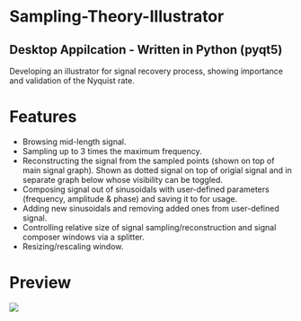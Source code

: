 # Sampling-Theory-Illustrator
## Desktop Appilcation - Written in Python (pyqt5)
Developing an illustrator for signal recovery process, showing importance and validation of the Nyquist rate.
# Features
- Browsing mid-length signal.
- Sampling up to 3 times the maximum frequency.
- Reconstructing the signal from the sampled points (shown on top of main signal graph).
 Shown as dotted signal on top of origial signal and in separate graph below whose visibility can be toggled.
- Composing signal out of sinusoidals with user-defined parameters (frequency, amplitude & phase) and saving it to for usage.
- Adding new sinusoidals and removing added ones from user-defined signal.
- Controlling relative size of signal sampling/reconstruction and signal composer windows via a splitter.
- Resizing/rescaling window.
# Preview
![](https://github.com/FarahGamal/Sampling-Theory-Illustrator/blob/main/Task%202%20Sampling%20Illustrator%20Progam%20Main/previewGIF.gif)
